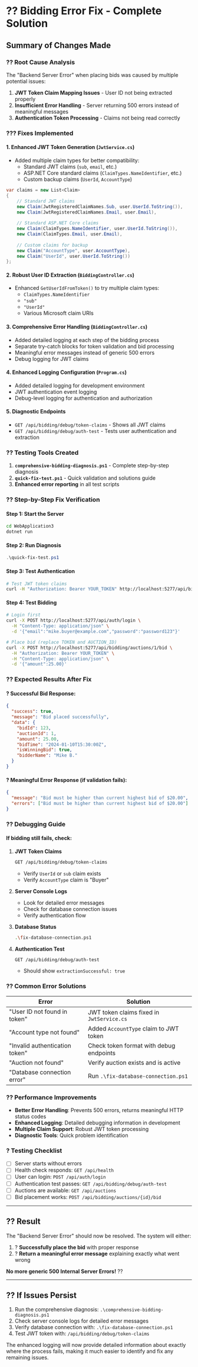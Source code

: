# ?? Bidding Error Fix - Complete Solution

## Summary of Changes Made

### ?? **Root Cause Analysis**
The "Backend Server Error" when placing bids was caused by multiple potential issues:
1. **JWT Token Claim Mapping Issues** - User ID not being extracted properly
2. **Insufficient Error Handling** - Server returning 500 errors instead of meaningful messages
3. **Authentication Token Processing** - Claims not being read correctly

### ??? **Fixes Implemented**

#### 1. **Enhanced JWT Token Generation** (`JwtService.cs`)
- Added multiple claim types for better compatibility:
  - Standard JWT claims (`sub`, `email`, etc.)
  - ASP.NET Core standard claims (`ClaimTypes.NameIdentifier`, etc.)
  - Custom backup claims (`UserId`, `AccountType`)

```csharp
var claims = new List<Claim>
{
    // Standard JWT claims
    new Claim(JwtRegisteredClaimNames.Sub, user.UserId.ToString()),
    new Claim(JwtRegisteredClaimNames.Email, user.Email),
    
    // Standard ASP.NET Core claims
    new Claim(ClaimTypes.NameIdentifier, user.UserId.ToString()),
    new Claim(ClaimTypes.Email, user.Email),
    
    // Custom claims for backup
    new Claim("AccountType", user.AccountType),
    new Claim("UserId", user.UserId.ToString())
};
```

#### 2. **Robust User ID Extraction** (`BiddingController.cs`)
- Enhanced `GetUserIdFromToken()` to try multiple claim types:
  - `ClaimTypes.NameIdentifier`
  - `"sub"`
  - `"UserId"`
  - Various Microsoft claim URIs

#### 3. **Comprehensive Error Handling** (`BiddingController.cs`)
- Added detailed logging at each step of the bidding process
- Separate try-catch blocks for token validation and bid processing
- Meaningful error messages instead of generic 500 errors
- Debug logging for JWT claims

#### 4. **Enhanced Logging Configuration** (`Program.cs`)
- Added detailed logging for development environment
- JWT authentication event logging
- Debug-level logging for authentication and authorization

#### 5. **Diagnostic Endpoints**
- `GET /api/bidding/debug/token-claims` - Shows all JWT claims
- `GET /api/bidding/debug/auth-test` - Tests user authentication and extraction

### ?? **Testing Tools Created**

1. **`comprehensive-bidding-diagnosis.ps1`** - Complete step-by-step diagnosis
2. **`quick-fix-test.ps1`** - Quick validation and solutions guide
3. **Enhanced error reporting** in all test scripts

### ?? **Step-by-Step Fix Verification**

#### **Step 1: Start the Server**
```bash
cd WebApplication3
dotnet run
```

#### **Step 2: Run Diagnosis**
```powershell
.\quick-fix-test.ps1
```

#### **Step 3: Test Authentication**
```bash
# Test JWT token claims
curl -H "Authorization: Bearer YOUR_TOKEN" http://localhost:5277/api/bidding/debug/auth-test
```

#### **Step 4: Test Bidding**
```bash
# Login first
curl -X POST http://localhost:5277/api/auth/login \
  -H "Content-Type: application/json" \
  -d '{"email":"mike.buyer@example.com","password":"password123"}'

# Place bid (replace TOKEN and AUCTION_ID)
curl -X POST http://localhost:5277/api/bidding/auctions/1/bid \
  -H "Authorization: Bearer YOUR_TOKEN" \
  -H "Content-Type: application/json" \
  -d '{"amount":25.00}'
```

### ?? **Expected Results After Fix**

#### **? Successful Bid Response:**
```json
{
  "success": true,
  "message": "Bid placed successfully",
  "data": {
    "bidId": 123,
    "auctionId": 1,
    "amount": 25.00,
    "bidTime": "2024-01-10T15:30:00Z",
    "isWinningBid": true,
    "bidderName": "Mike B."
  }
}
```

#### **? Meaningful Error Response (if validation fails):**
```json
{
  "message": "Bid must be higher than current highest bid of $20.00",
  "errors": ["Bid must be higher than current highest bid of $20.00"]
}
```

### ?? **Debugging Guide**

#### **If bidding still fails, check:**

1. **JWT Token Claims**
   ```bash
   GET /api/bidding/debug/token-claims
   ```
   - Verify `UserId` or `sub` claim exists
   - Verify `AccountType` claim is "Buyer"

2. **Server Console Logs**
   - Look for detailed error messages
   - Check for database connection issues
   - Verify authentication flow

3. **Database Status**
   ```bash
   .\fix-database-connection.ps1
   ```

4. **Authentication Test**
   ```bash
   GET /api/bidding/debug/auth-test
   ```
   - Should show `extractionSuccessful: true`

### ?? **Common Error Solutions**

| Error | Solution |
|-------|----------|
| "User ID not found in token" | JWT token claims fixed in `JwtService.cs` |
| "Account type not found" | Added `AccountType` claim to JWT token |
| "Invalid authentication token" | Check token format with debug endpoints |
| "Auction not found" | Verify auction exists and is active |
| "Database connection error" | Run `.\fix-database-connection.ps1` |

### ?? **Performance Improvements**

- **Better Error Handling**: Prevents 500 errors, returns meaningful HTTP status codes
- **Enhanced Logging**: Detailed debugging information in development
- **Multiple Claim Support**: Robust JWT token processing
- **Diagnostic Tools**: Quick problem identification

### ? **Testing Checklist**

- [ ] Server starts without errors
- [ ] Health check responds: `GET /api/health`
- [ ] User can login: `POST /api/auth/login`
- [ ] Authentication test passes: `GET /api/bidding/debug/auth-test`
- [ ] Auctions are available: `GET /api/auctions`
- [ ] Bid placement works: `POST /api/bidding/auctions/{id}/bid`

---

## ?? **Result**

The "Backend Server Error" should now be resolved. The system will either:
1. ? **Successfully place the bid** with proper response
2. ? **Return a meaningful error message** explaining exactly what went wrong

**No more generic 500 Internal Server Errors!** ??

---

## ?? **If Issues Persist**

1. Run the comprehensive diagnosis: `.\comprehensive-bidding-diagnosis.ps1`
2. Check server console logs for detailed error messages
3. Verify database connection with: `.\fix-database-connection.ps1`
4. Test JWT token with: `/api/bidding/debug/token-claims`

The enhanced logging will now provide detailed information about exactly where the process fails, making it much easier to identify and fix any remaining issues.